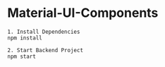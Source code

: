 # Material-UI-Components

```
1. Install Dependencies
npm install

2. Start Backend Project
npm start
```